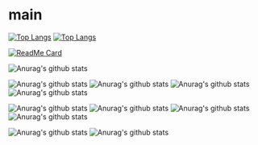 # main

[![Top Langs](https://github-readme-stats.vercel.app/api/top-langs/?username=schooling-ohan)](https://github.com/anuraghazra/github-readme-stats)
[![Top Langs](https://github-readme-stats.vercel.app/api/top-langs/?username=schooling-ohan&layout=compact)](https://github.com/anuraghazra/github-readme-stats)

[![ReadMe Card](https://github-readme-stats.vercel.app/api/pin/?username=schooling-ohan&repo=main&show_owner=true)](https://github.com/anuraghazra/github-readme-stats)

![Anurag's github stats](https://github-readme-stats.vercel.app/api?username=schooling-ohan&show_icons=true)

![Anurag's github stats](https://github-readme-stats.vercel.app/api?username=schooling-ohan&show_icons=true&theme=dark)
![Anurag's github stats](https://github-readme-stats.vercel.app/api?username=schooling-ohan&show_icons=true&theme=radical)
![Anurag's github stats](https://github-readme-stats.vercel.app/api?username=schooling-ohan&show_icons=true&theme=merko)
![Anurag's github stats](https://github-readme-stats.vercel.app/api?username=schooling-ohan&show_icons=true&theme=gruvbox)

![Anurag's github stats](https://github-readme-stats.vercel.app/api?username=schooling-ohan&show_icons=true&theme=tokyonight)
![Anurag's github stats](https://github-readme-stats.vercel.app/api?username=schooling-ohan&show_icons=true&theme=onedark)
![Anurag's github stats](https://github-readme-stats.vercel.app/api?username=schooling-ohan&show_icons=true&theme=cobalt)
![Anurag's github stats](https://github-readme-stats.vercel.app/api?username=schooling-ohan&show_icons=true&theme=synthwave)

![Anurag's github stats](https://github-readme-stats.vercel.app/api?username=schooling-ohan&show_icons=true&theme=highcontrast)
![Anurag's github stats](https://github-readme-stats.vercel.app/api?username=schooling-ohan&show_icons=true&theme=dracula)
